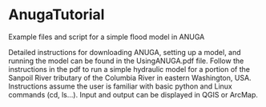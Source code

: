 # AnugaTutorial
 Example files and script for a simple flood model in ANUGA

Detailed instructions for downloading ANUGA, setting up a model, and running the model can be found in the UsingANUGA.pdf file. Follow the instructions in the pdf to run a simple hydraulic model for a portion of the Sanpoil River tributary of the Columbia River in eastern Washington, USA. Instructions assume the user is familiar with basic python and Linux commands (cd, ls...). Input and output can be displayed in QGIS or ArcMap. 